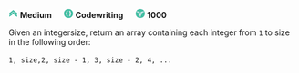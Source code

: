 ![difficulty_icon](https://github.com/PWrGitHub194238/CodeSignal/blob/master/difficulty_medium.png) **Medium** &emsp; ![type_icon](https://github.com/PWrGitHub194238/CodeSignal/blob/master/type.png) **Codewriting** &emsp; ![points_icon](https://github.com/PWrGitHub194238/CodeSignal/blob/master/points.png) **1000**

Given an integersize, return an array containing each integer from `1` to size in the following order:

`1, size,2, size - 1, 3, size - 2, 4, ...`
